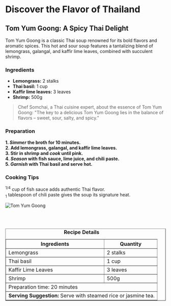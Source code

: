 <!DOCTYPE html>
<html lang="en">
<head>
  <meta charset="UTF-8">
  <title>Taste of Travel</title>
  <meta name="description" content="Embark on a culinary adventure with Taste of Travel, exploring global flavor recipes.">
</head>

<body>
  <h1>Discover the Flavor of Thailand</h1>
  <h2>Tom Yum Goong: A Spicy Thai Delight</h2>
  <p>Tom Yum Goong is a classic Thai soup renowned for its bold flavors and aromatic spices. This hot and sour soup features a tantalizing blend of lemongrass, galangal, and kaffir lime leaves, combined with succulent shrimp.</p>

  <h3>Ingredients</h3>
  <ul>
    <li><strong>Lemongrass:</strong> 2 stalks</li>
    <li><strong>Thai basil:</strong> 1 cup</li>
    <li><strong>Kaffir lime leaves:</strong> 3 leaves</li>
    <li><strong>Shrimp:</strong> 500g</li>
  </ul>

  <blockquote>Chef Somchai, a Thai cuisine expert, about the essence of Tom Yum Goong: "The key to a delicious Tom Yum Goong lies in the balance of flavors – sweet, sour, salty, and spicy."</blockquote>

  <h3>Preparation</h3>
  <strong>1. <em>Simmer</em> the broth for 10 minutes.</strong><br>
  <strong>2. Add lemongrass, galangal, and kaffir lime leaves.</strong><br>
  <strong>3. Stir in shrimp and <em>cook</em> until pink.</strong><br>
  <strong>4. <em>Season</em> with fish sauce, lime juice, and chili paste.</strong><br>
  <strong>5. <em>Garnish</em> with Thai basil and serve hot.</strong>

  <h3>Cooking Tips</h3>
  <p>
    <sup>1/4</sup> cup of fish sauce adds authentic Thai flavor.<br>
    <sub>1</sub> tablespoon of chili paste gives the soup its signature heat.
  </p>

  <img src="https://upload.wikimedia.org/wikipedia/commons/5/5e/Tom_Yum_Goong.jpg" alt="Tom Yum Goong" />

  <br><br>
  <table border="1" cellpadding="5" cellspacing="0">
    <caption><strong>Recipe Details</strong></caption>
    <thead>
      <tr>
        <th>Ingredients</th>
        <th>Quantity</th>
      </tr>
    </thead>
    <tbody>
      <tr>
        <td>Lemongrass</td>
        <td>2 stalks</td>
      </tr>
      <tr>
        <td>Thai basil</td>
        <td>1 cup</td>
      </tr>
      <tr>
        <td>Kaffir Lime Leaves</td>
        <td>3 leaves</td>
      </tr>
      <tr>
        <td>Shrimp</td>
        <td>500g</td>
      </tr>
      <tr>
        <td colspan="2">Preparation time: 20 minutes</td>
      </tr>
      <tr>
        <td colspan="2"><strong>Serving Suggestion:</strong> Serve with steamed rice or jasmine tea.</td>
      </tr>
    </tbody>
  </table>
</body>
</html>
   
